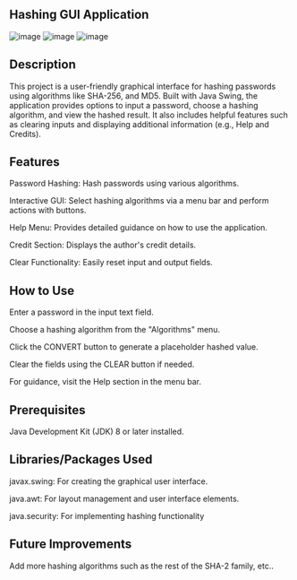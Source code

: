 ## Hashing GUI Application

![image](https://github.com/user-attachments/assets/4855b69d-90f4-4666-93cb-542a541340f8)
![image](https://github.com/user-attachments/assets/0fa4115f-d96e-4c72-bdb7-c2897ab2d2dd)
![image](https://github.com/user-attachments/assets/7934c56f-48df-4cdc-b455-86b0bdf2ce22)





## Description
This project is a user-friendly graphical interface for hashing passwords using algorithms like SHA-256, and MD5. Built with Java Swing, the application provides options to input a password, choose a hashing algorithm, and view the hashed result. It also includes helpful features such as clearing inputs and displaying additional information (e.g., Help and Credits).

## Features
Password Hashing: Hash passwords using various algorithms.

Interactive GUI: Select hashing algorithms via a menu bar and perform actions with buttons.

Help Menu: Provides detailed guidance on how to use the application.

Credit Section: Displays the author's credit details.

Clear Functionality: Easily reset input and output fields.

## How to Use
Enter a password in the input text field.

Choose a hashing algorithm from the "Algorithms" menu.

Click the CONVERT button to generate a placeholder hashed value.

Clear the fields using the CLEAR button if needed.

For guidance, visit the Help section in the menu bar.

## Prerequisites
Java Development Kit (JDK) 8 or later installed.

## Libraries/Packages Used
javax.swing: For creating the graphical user interface.

java.awt: For layout management and user interface elements.

java.security: For implementing hashing functionality

## Future Improvements
Add more hashing algorithms such as the rest of the SHA-2 family, etc..
